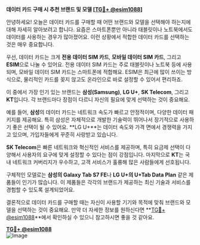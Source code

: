 **데이터 카드 구매 시 추천 브랜드 및 모델 [[TG💪+ @esim1088](https://t.me/s/esim1088)]**

안녕하세요! 오늘은 데이터 카드를 구매할 때 어떤 브랜드와 모델을 선택해야 하는지에 대해 자세히 알아보려고 합니다. 요즘은 스마트폰뿐만 아니라 태블릿이나 노트북에서도 데이터를 사용하는 경우가 많아졌어요. 이런 상황에서 적합한 데이터 카드를 선택하는 것은 매우 중요합니다.

우선, 데이터 카드는 크게 **전용 데이터 SIM 카드**, **모바일 데이터 SIM 카드**, 그리고 **ESIM**으로 나눌 수 있어요. 전용 데이터 SIM 카드는 주로 태블릿이나 노트북 등에 사용되며, 모바일 데이터 SIM 카드는 스마트폰에 적합해요. ESIM은 최근에 많이 쓰이는 방식으로, 물리적인 카드를 꽂지 않고도 온라인으로 바로 설정할 수 있어서 편리하죠.

이 중에서 가장 인기 있는 브랜드는 **삼성(Samsung)**, **LG U+**, **SK Telecom**, 그리고 **KT**입니다. 각 브랜드마다 장점이 다르니 자신의 필요에 맞게 선택하는 것이 중요해요.

예를 들어, **삼성**의 데이터 카드는 네트워크 속도가 빠르고 안정적이며, 다양한 데이터 패키지를 제공해요. 특히 삼성은 자체적으로 개발한 기술력이 뛰어나서 장기적으로 사용하기 좋은 선택이 될 수 있어요. **LG U+**는 데이터 속도와 가격 면에서 경쟁력을 가지고 있으며, 가입자들에게 꾸준히 사랑받고 있습니다.

**SK Telecom**은 빠른 네트워크와 혁신적인 서비스를 제공하며, 특히 요금제 선택이 다양해서 사용자의 요구에 맞게 설정할 수 있다는 점이 강점입니다. 마지막으로 **KT**는 국내 네트워크 커버리지가 우수하고, 고객 서비스가 훌륭해 많은 사람들에게 선호됩니다.

구체적인 모델로는 **삼성의 Galaxy Tab S7 FE**나 **LG U+의 U+Tab Data Plan** 같은 제품들이 인기가 많습니다. 이 제품들은 각각의 브랜드가 제공하는 최신 기술과 서비스를 경험할 수 있도록 설계되었어요.

결론적으로 데이터 카드를 구매할 때는 자신이 사용할 기기와 목적에 맞춰 브랜드와 모델을 선택하는 것이 중요해요. 만약 더 자세한 정보를 원하신다면 **[TG💪+ @esim1088](https://t.me/s/esim1088)**에서 확인하실 수 있으니 참고하시면 좋을 것 같아요.

**[TG💪+ @esim1088](https://t.me/s/esim1088)**  
![Image](https://i.postimg.cc/Y0z9fWf4/image.png)